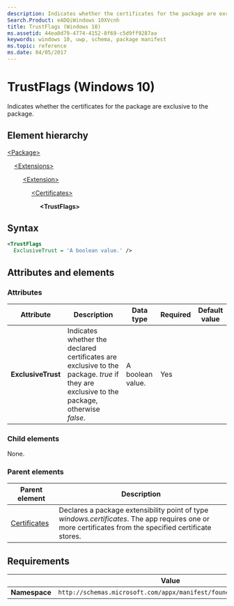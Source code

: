 ```yaml
---
description: Indicates whether the certificates for the package are exclusive to the package (Windows 10).
Search.Product: eADQiWindows 10XVcnh
title: TrustFlags (Windows 10)
ms.assetid: 44ea0d79-4774-4152-8f69-c5d9ff9287aa
keywords: windows 10, uwp, schema, package manifest
ms.topic: reference
ms.date: 04/05/2017
---
```


# TrustFlags (Windows 10)

Indicates whether the certificates for the package are exclusive to the package.

## Element hierarchy

[\<Package\>](element-package.md)

&nbsp;&nbsp;&nbsp;&nbsp;[\<Extensions\>](element-extensions.md)

&nbsp;&nbsp;&nbsp;&nbsp; &nbsp;&nbsp;&nbsp;&nbsp;[\<Extension\>](element-extension.md)

&nbsp;&nbsp;&nbsp;&nbsp; &nbsp;&nbsp;&nbsp;&nbsp; &nbsp;&nbsp;&nbsp;&nbsp;[\<Certificates\>](element-certificates.md)

&nbsp;&nbsp;&nbsp;&nbsp; &nbsp;&nbsp;&nbsp;&nbsp; &nbsp;&nbsp;&nbsp;&nbsp; &nbsp;&nbsp;&nbsp;&nbsp;**\<TrustFlags\>**

## Syntax

```xml
<TrustFlags
  ExclusiveTrust = 'A boolean value.' />
```

## Attributes and elements

### Attributes

| Attribute | Description | Data type | Required | Default value |
|-|-|-|-|-|
| **ExclusiveTrust** | Indicates whether the declared certificates are exclusive to the package. *true* if they are exclusive to the package, otherwise *false*. | A boolean value. | Yes |  |

### Child elements

None.

### Parent elements

| Parent element | Description |
|-|-|
| [Certificates](element-certificates.md) | Declares a package extensibility point of type *windows.certificates*. The app requires one or more certificates from the specified certificate stores. |

## Requirements

|   | Value |
|--|--|
| **Namespace** | `http://schemas.microsoft.com/appx/manifest/foundation/windows10` |
